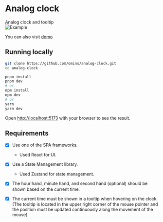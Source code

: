 # Analog clock

Analog clock and tooltip  
![Example](https://github.com/omins/analog-clock/assets/52988822/78597f78-f86f-42ca-95a3-9c09440579c1)

You can also visit [demo](https://analog-clock-blue.vercel.app/)

## Running locally

```bash
git clone https://github.com/omins/analog-clock.git
cd analog-clock

pnpm install
pnpm dev
# or
npm install
npm dev
# or
yarn
yarn dev
```

Open [http://localhost:5173](http://localhost:5173) with your browser to see the result.

## Requirements

- [x] Use one of the SPA frameworks.

  - Used React for UI.

- [x] Use a State Management library.

  - Used Zustand for state management.

- [x] The hour hand, minute hand, and second hand (optional) should be shown based on the current time.

- [x] The current time must be shown in a tooltip when hovering on the clock.(The tooltip is located in the upper right corner of the mouse pointer and the position must be updated continuously along the movement of the mouse)
